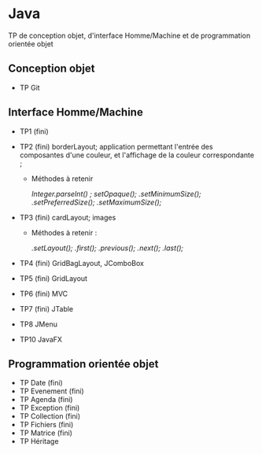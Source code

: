 # Java
TP de conception objet, d'interface Homme/Machine et de programmation orientée objet

## Conception objet
  - TP Git

## Interface Homme/Machine
  - TP1 (fini)
  
  - TP2 (fini)
    borderLayout; application permettant l'entrée des composantes d'une couleur, et l'affichage de la couleur correspondante ;
    
    + Méthodes à retenir
    
      _Integer.parseInt(<String>) ;
      setOpaque(<boolean>); 
      <JLabel>.setMinimumSize(<Dimension>);
      <JLabel>.setPreferredSize(<Dimension>);
      <JLabel>.setMaximumSize(<Dimension>);_
    
  - TP3 (fini)
    cardLayout; images
    
    + Méthodes à retenir :
    
      _<JPanel>.setLayout(<CardLayout>);
      <CardLayout>.first(<JPanel>);
      <CardLayout>.previous(<JPanel>);
      <CardLayout>.next(<JPanel>);
      <CardLayout>.last(<JPanel>);_
     
  - TP4 (fini)
    GridBagLayout, JComboBox
  
  - TP5 (fini)
    GridLayout
  
  - TP6 (fini)
    MVC

  - TP7 (fini)
    JTable
  
  - TP8
    JMenu

  - TP10
    JavaFX
  
## Programmation orientée objet
  - TP Date (fini)
  - TP Evenement (fini)
  - TP Agenda (fini)
  - TP Exception (fini)
  - TP Collection (fini)
  - TP Fichiers (fini)
  - TP Matrice (fini)
  - TP Héritage
